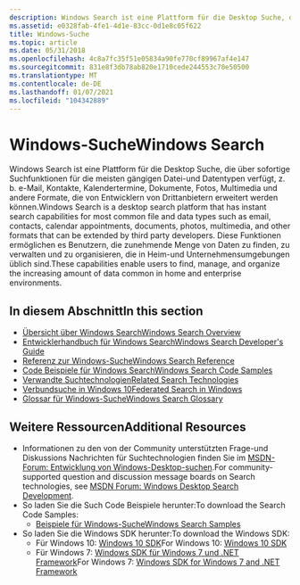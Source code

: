 ```yaml
---
description: Windows Search ist eine Plattform für die Desktop Suche, die über sofortige Suchfunktionen für die meisten gängigen Datei-und Datentypen verfügt, z. b. e-Mail, Kontakte, Kalendertermine, Dokumente, Fotos, Multimedia und andere Formate, die von Entwicklern von Drittanbietern erweitert werden können. Diese Funktionen ermöglichen es Benutzern, die zunehmende Menge von Daten zu finden, zu verwalten und zu organisieren, die in Heim-und Unternehmensumgebungen üblich sind.
ms.assetid: e0328fab-4fe1-4d1e-83cc-0d1e8c05f622
title: Windows-Suche
ms.topic: article
ms.date: 05/31/2018
ms.openlocfilehash: 4c8a7fc35f51e05834a90fe770cf89967af4e147
ms.sourcegitcommit: 831e8f3db78ab820e1710cede244553c70e50500
ms.translationtype: MT
ms.contentlocale: de-DE
ms.lasthandoff: 01/07/2021
ms.locfileid: "104342889"
---
```

# <a name="windows-search"></a><span data-ttu-id="8d9f1-104">Windows-Suche</span><span class="sxs-lookup"><span data-stu-id="8d9f1-104">Windows Search</span></span>

<span data-ttu-id="8d9f1-105">Windows Search ist eine Plattform für die Desktop Suche, die über sofortige Suchfunktionen für die meisten gängigen Datei-und Datentypen verfügt, z. b. e-Mail, Kontakte, Kalendertermine, Dokumente, Fotos, Multimedia und andere Formate, die von Entwicklern von Drittanbietern erweitert werden können.</span><span class="sxs-lookup"><span data-stu-id="8d9f1-105">Windows Search is a desktop search platform that has instant search capabilities for most common file and data types such as email, contacts, calendar appointments, documents, photos, multimedia, and other formats that can be extended by third party developers.</span></span> <span data-ttu-id="8d9f1-106">Diese Funktionen ermöglichen es Benutzern, die zunehmende Menge von Daten zu finden, zu verwalten und zu organisieren, die in Heim-und Unternehmensumgebungen üblich sind.</span><span class="sxs-lookup"><span data-stu-id="8d9f1-106">These capabilities enable users to find, manage, and organize the increasing amount of data common in home and enterprise environments.</span></span>

## <a name="in-this-section"></a><span data-ttu-id="8d9f1-107">In diesem Abschnitt</span><span class="sxs-lookup"><span data-stu-id="8d9f1-107">In this section</span></span>

- [<span data-ttu-id="8d9f1-108">Übersicht über Windows Search</span><span class="sxs-lookup"><span data-stu-id="8d9f1-108">Windows Search Overview</span></span>](-search-3x-wds-overview.md)
- [<span data-ttu-id="8d9f1-109">Entwicklerhandbuch für Windows Search</span><span class="sxs-lookup"><span data-stu-id="8d9f1-109">Windows Search Developer's Guide</span></span>](-search-developers-guide-entry-page.md)
- [<span data-ttu-id="8d9f1-110">Referenz zur Windows-Suche</span><span class="sxs-lookup"><span data-stu-id="8d9f1-110">Windows Search Reference</span></span>](-search-reference-entry-page.md)
- [<span data-ttu-id="8d9f1-111">Code Beispiele für Windows Search</span><span class="sxs-lookup"><span data-stu-id="8d9f1-111">Windows Search Code Samples</span></span>](-search-samples-ovw.md)
- [<span data-ttu-id="8d9f1-112">Verwandte Suchtechnologien</span><span class="sxs-lookup"><span data-stu-id="8d9f1-112">Related Search Technologies</span></span>](-search-3x-wds-sampleentry.md)
- [<span data-ttu-id="8d9f1-113">Verbundsuche in Windows 10</span><span class="sxs-lookup"><span data-stu-id="8d9f1-113">Federated Search in Windows</span></span>](-search-federated-search-overview.md)
- [<span data-ttu-id="8d9f1-114">Glossar für Windows-Suche</span><span class="sxs-lookup"><span data-stu-id="8d9f1-114">Windows Search Glossary</span></span>](search-glossary.md)

## <a name="additional-resources"></a><span data-ttu-id="8d9f1-115">Weitere Ressourcen</span><span class="sxs-lookup"><span data-stu-id="8d9f1-115">Additional Resources</span></span>

- <span data-ttu-id="8d9f1-116">Informationen zu den von der Community unterstützten Frage-und Diskussions Nachrichten für Suchtechnologien finden Sie im [MSDN-Forum: Entwicklung von Windows-Desktop-suchen](https://social.msdn.microsoft.com/Forums/windowsdesktopsearchdevelopment/threads).</span><span class="sxs-lookup"><span data-stu-id="8d9f1-116">For community-supported question and discussion message boards on Search technologies, see [MSDN Forum: Windows Desktop Search Development](https://social.msdn.microsoft.com/Forums/windowsdesktopsearchdevelopment/threads).</span></span>
- <span data-ttu-id="8d9f1-117">So laden Sie die Such Code Beispiele herunter:</span><span class="sxs-lookup"><span data-stu-id="8d9f1-117">To download the Search Code Samples:</span></span>
  - [<span data-ttu-id="8d9f1-118">Beispiele für Windows-Suche</span><span class="sxs-lookup"><span data-stu-id="8d9f1-118">Windows Search Samples</span></span>](-search-samples-ovw.md)
- <span data-ttu-id="8d9f1-119">So laden Sie die Windows SDK herunter:</span><span class="sxs-lookup"><span data-stu-id="8d9f1-119">To download the Windows SDK:</span></span>
  - <span data-ttu-id="8d9f1-120">Für Windows 10: [Windows 10 SDK](https://developer.microsoft.com/windows/downloads/windows-10-sdk)</span><span class="sxs-lookup"><span data-stu-id="8d9f1-120">For Windows 10: [Windows 10 SDK](https://developer.microsoft.com/windows/downloads/windows-10-sdk)</span></span>
  - <span data-ttu-id="8d9f1-121">Für Windows 7: [Windows SDK für Windows 7 und .NET Framework](https://msdn.microsoft.com/windowsvista/bb980924.aspx)</span><span class="sxs-lookup"><span data-stu-id="8d9f1-121">For Windows 7: [Windows SDK for Windows 7 and .NET Framework](https://msdn.microsoft.com/windowsvista/bb980924.aspx)</span></span>
